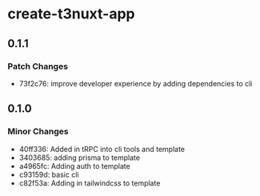 # create-t3nuxt-app

## 0.1.1

### Patch Changes

- 73f2c76: improve developer experience by adding dependencies to cli

## 0.1.0

### Minor Changes

- 40ff336: Added in tRPC into cli tools and template
- 3403685: adding prisma to template
- a4965fc: Adding auth to template
- c93159d: basic cli
- c82f53a: Adding in tailwindcss to template
